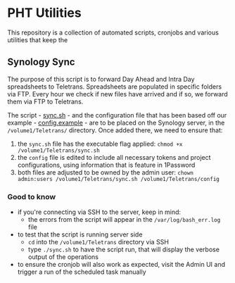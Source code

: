 # PHT Utilities

This repository is a collection of automated scripts, cronjobs and various utilities that keep the

## Synology Sync

The purpose of this script is to forward Day Ahead and Intra Day spreadsheets to Teletrans. Spreadsheets are populated in specific folders via FTP. Every hour we check if new files have arrived and if so, we forward them via FTP to Teletrans.

The script - [sync.sh](synology/sync.sh) - and the configuration file that has been based off our example - [config.example](synology/config.example) - are to be placed on the Synology server, in the `/volume1/Teletrans/` directory. Once added there, we need to ensure that:

1. the `sync.sh` file has the executable flag applied: `chmod +x /volume1/Teletrans/sync.sh`
2. the `config` file is edited to include all necessary tokens and project configurations, using information that is feature in 1Password
3. both files are adjusted to be owned by the admin user: `chown admin:users /volume1/Teletrans/sync.sh /volume1/Teletrans/config`

### Good to know

- if you're connecting via SSH to the server, keep in mind:
  - the errors from the script will appear in the `/var/log/bash_err.log` file
- to test that the script is running server side
  - `cd` into the `/volume1/Teletrans` directory via SSH
  - type `./sync.sh` to have the script run, that will display the verbose output of the operations
- to ensure the cronjob will also work as expected, visit the Admin UI and trigger a run of the scheduled task manually
